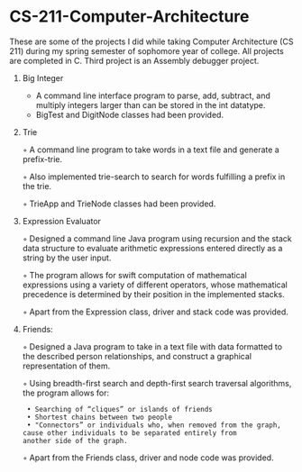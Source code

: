 # CS-211-Computer-Architecture
These are some of the projects I did while taking Computer Architecture (CS 211) during my spring semester of sophomore year of college. All projects are completed in C. Third project is an Assembly debugger project.

  1. Big Integer
      - A command line interface program to parse, add, subtract, and multiply integers larger than can be stored in the int datatype.
      - BigTest and DigitNode classes had been provided.
      
  2. Trie
  
      ◦ A command line program to take words in a text file and generate a prefix-trie. 
      
      ◦ Also implemented trie-search to search for words fulfilling a prefix in the trie. 
      
      ◦ TrieApp and TrieNode classes had been provided.
      
  3. Expression Evaluator
  
      ◦ Designed a command line Java program using recursion and the stack data structure to evaluate arithmetic expressions entered             directly as a string by the user input. 
      
      ◦ The program allows for swift computation of mathematical expressions using a variety of different operators, whose mathematical         precedence is determined by their position in the implemented stacks.
      
      ◦ Apart from the Expression class, driver and stack code was provided.
      
  4. Friends:
  
       ◦ Designed a Java program to take in a text file with data formatted to the described person relationships, and construct a                graphical representation of them. 
      
      ◦ Using breadth-first search and depth-first search traversal algorithms, the program allows for:
      
          • Searching of “cliques” or islands of friends 
          • Shortest chains between two people
          • "Connectors” or individuals who, when removed from the graph, cause other individuals to be separated entirely from                      another side of the graph. 
            
      ◦ Apart from the Friends class, driver and node code was provided.
      
